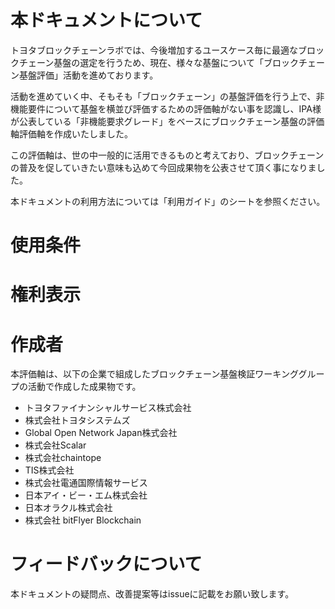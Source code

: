 # 本ドキュメントについて
トヨタブロックチェーンラボでは、今後増加するユースケース毎に最適なブロックチェーン基盤の選定を行うため、現在、様々な基盤について「ブロックチェーン基盤評価」活動を進めております。

活動を進めていく中、そもそも「ブロックチェーン」の基盤評価を行う上で、非機能要件について基盤を横並び評価するための評価軸がない事を認識し、IPA様が公表している「非機能要求グレード」をベースにブロックチェーン基盤の評価軸評価軸を作成いたしました。

この評価軸は、世の中一般的に活用できるものと考えており、ブロックチェーンの普及を促していきたい意味も込めて今回成果物を公表させて頂く事になりました。

本ドキュメントの利用方法については「利用ガイド」のシートを参照ください。

# 使用条件

# 権利表示

# 作成者
本評価軸は、以下の企業で組成したブロックチェーン基盤検証ワーキンググループの活動で作成した成果物です。

- トヨタファイナンシャルサービス株式会社
- 株式会社トヨタシステムズ
- Global Open Network Japan株式会社
- 株式会社Scalar
- 株式会社chaintope
- TIS株式会社
- 株式会社電通国際情報サービス
- 日本アイ・ビー・エム株式会社
- 日本オラクル株式会社
- 株式会社 bitFlyer Blockchain

# フィードバックについて
本ドキュメントの疑問点、改善提案等はissueに記載をお願い致します。
